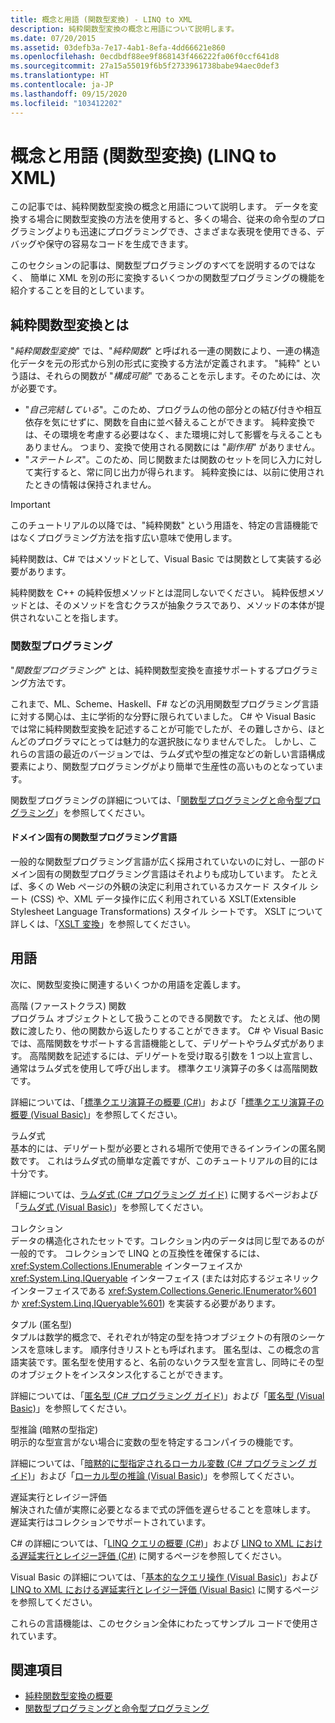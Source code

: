 ```yaml
---
title: 概念と用語 (関数型変換) - LINQ to XML
description: 純粋関数型変換の概念と用語について説明します。
ms.date: 07/20/2015
ms.assetid: 03defb3a-7e17-4ab1-8efa-4dd66621e860
ms.openlocfilehash: 0ecdbdf88ee9f868143f466222fa06f0ccf641d8
ms.sourcegitcommit: 27a15a55019f6b5f2733961738babe94aec0def3
ms.translationtype: HT
ms.contentlocale: ja-JP
ms.lasthandoff: 09/15/2020
ms.locfileid: "103412202"
---
```

# <a name="concepts-and-terminology-functional-transformation-linq-to-xml"></a>概念と用語 (関数型変換) (LINQ to XML)

この記事では、純粋関数型変換の概念と用語について説明します。 データを変換する場合に関数型変換の方法を使用すると、多くの場合、従来の命令型のプログラミングよりも迅速にプログラミングでき、さまざまな表現を使用できる、デバッグや保守の容易なコードを生成できます。

このセクションの記事は、関数型プログラミングのすべてを説明するのではなく、 簡単に XML を別の形に変換するいくつかの関数型プログラミングの機能を紹介することを目的としています。

## <a name="what-is-pure-functional-transformation"></a>純粋関数型変換とは

"*純粋関数型変換*" では、"*純粋関数*" と呼ばれる一連の関数により、一連の構造化データを元の形式から別の形式に変換する方法が定義されます。 "純粋" という語は、それらの関数が "*構成可能*" であることを示します。そのためには、次が必要です。

- "*自己完結している*"。このため、プログラムの他の部分との結び付きや相互依存を気にせずに、関数を自由に並べ替えることができます。 純粋変換では、その環境を考慮する必要はなく、また環境に対して影響を与えることもありません。 つまり、変換で使用される関数には "*副作用*" がありません。
- "*ステートレス*"。このため、同じ関数または関数のセットを同じ入力に対して実行すると、常に同じ出力が得られます。 純粋変換には、以前に使用されたときの情報は保持されません。

> [!IMPORTANT]
> このチュートリアルの以降では、"純粋関数" という用語を、特定の言語機能ではなくプログラミング方法を指す広い意味で使用します。
>
> 純粋関数は、C# ではメソッドとして、Visual Basic では関数として実装する必要があります。
>
> 純粋関数を C++ の純粋仮想メソッドとは混同しないでください。 純粋仮想メソッドとは、そのメソッドを含むクラスが抽象クラスであり、メソッドの本体が提供されないことを指します。

### <a name="functional-programming"></a>関数型プログラミング

"*関数型プログラミング*" とは、純粋関数型変換を直接サポートするプログラミング方法です。

これまで、ML、Scheme、Haskell、F# などの汎用関数型プログラミング言語に対する関心は、主に学術的な分野に限られていました。 C# や Visual Basic では常に純粋関数型変換を記述することが可能でしたが、その難しさから、ほとんどのプログラマにとっては魅力的な選択肢になりませんでした。 しかし、これらの言語の最近のバージョンでは、ラムダ式や型の推定などの新しい言語構成要素により、関数型プログラミングがより簡単で生産性の高いものとなっています。

関数型プログラミングの詳細については、「[関数型プログラミングと命令型プログラミング](functional-vs-imperative-programming.md)」を参照してください。

#### <a name="domain-specific-functional-programming-languages"></a>ドメイン固有の関数型プログラミング言語

一般的な関数型プログラミング言語が広く採用されていないのに対し、一部のドメイン固有の関数型プログラミング言語はそれよりも成功しています。 たとえば、多くの Web ページの外観の決定に利用されているカスケード スタイル シート (CSS) や、XML データ操作に広く利用されている XSLT(Extensible Stylesheet Language Transformations) スタイル シートです。 XSLT について詳しくは、「[XSLT 変換](../data/xml/xslt-transformations.md)」を参照してください。

## <a name="terminology"></a>用語

次に、関数型変換に関連するいくつかの用語を定義します。

高階 (ファーストクラス) 関数 \
プログラム オブジェクトとして扱うことのできる関数です。 たとえば、他の関数に渡したり、他の関数から返したりすることができます。 C# や Visual Basic では、高階関数をサポートする言語機能として、デリゲートやラムダ式があります。 高階関数を記述するには、デリゲートを受け取る引数を 1 つ以上宣言し、通常はラムダ式を使用して呼び出します。 標準クエリ演算子の多くは高階関数です。

詳細については、「[標準クエリ演算子の概要 (C#)](../../csharp/programming-guide/concepts/linq/standard-query-operators-overview.md)」および「[標準クエリ演算子の概要 (Visual Basic)](../../visual-basic/programming-guide/concepts/linq/standard-query-operators-overview.md)」を参照してください。

ラムダ式 \
基本的には、デリゲート型が必要とされる場所で使用できるインラインの匿名関数です。 これはラムダ式の簡単な定義ですが、このチュートリアルの目的には十分です。

詳細については、[ラムダ式 (C# プログラミング ガイド)](../../csharp/language-reference/operators/lambda-expressions.md) に関するページおよび「[ラムダ式 (Visual Basic)](../../visual-basic/programming-guide/language-features/procedures/lambda-expressions.md)」を参照してください。

コレクション \
データの構造化されたセットです。コレクション内のデータは同じ型であるのが一般的です。 コレクションで LINQ との互換性を確保するには、<xref:System.Collections.IEnumerable> インターフェイスか <xref:System.Linq.IQueryable> インターフェイス (または対応するジェネリック インターフェイスである <xref:System.Collections.Generic.IEnumerator%601> か <xref:System.Linq.IQueryable%601>) を実装する必要があります。

タプル (匿名型) \
タプルは数学的概念で、それぞれが特定の型を持つオブジェクトの有限のシーケンスを意味します。 順序付きリストとも呼ばれます。 匿名型は、この概念の言語実装です。匿名型を使用すると、名前のないクラス型を宣言し、同時にその型のオブジェクトをインスタンス化することができます。

詳細については、「[匿名型 (C# プログラミング ガイド)](../../csharp/programming-guide/classes-and-structs/anonymous-types.md)」および「[匿名型 (Visual Basic)](../../visual-basic/programming-guide/language-features/objects-and-classes/anonymous-types.md)」を参照してください。

型推論 (暗黙の型指定) \
明示的な型宣言がない場合に変数の型を特定するコンパイラの機能です。

詳細については、「[暗黙的に型指定されるローカル変数 (C# プログラミング ガイド)](../../csharp/programming-guide/classes-and-structs/implicitly-typed-local-variables.md)」および「[ローカル型の推論 (Visual Basic)](../../visual-basic/programming-guide/language-features/variables/local-type-inference.md)」を参照してください。

遅延実行とレイジー評価 \
解決された値が実際に必要となるまで式の評価を遅らせることを意味します。 遅延実行はコレクションでサポートされています。

C# の詳細については、「[LINQ クエリの概要 (C#)](../../csharp/programming-guide/concepts/linq/introduction-to-linq-queries.md)」および [LINQ to XML における遅延実行とレイジー評価 (C#)](./deferred-execution-lazy-evaluation.md) に関するページを参照してください。

Visual Basic の詳細については、「[基本的なクエリ操作 (Visual Basic)](../../visual-basic/programming-guide/concepts/linq/basic-query-operations.md)」および [LINQ to XML における遅延実行とレイジー評価 (Visual Basic)](./deferred-execution-lazy-evaluation.md) に関するページを参照してください。

これらの言語機能は、このセクション全体にわたってサンプル コードで使用されています。

## <a name="see-also"></a>関連項目

- [純粋関数型変換の概要](introduction-pure-functional-transformations.md)
- [関数型プログラミングと命令型プログラミング](functional-vs-imperative-programming.md)
